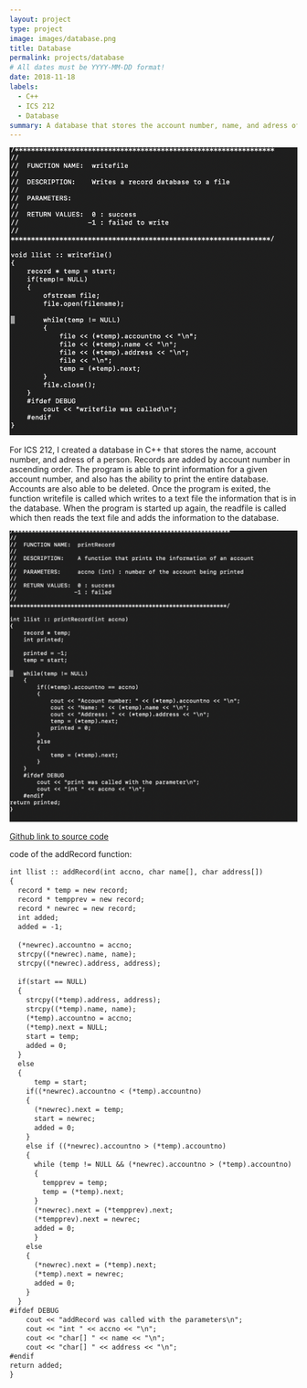 ```yaml
---
layout: project
type: project
image: images/database.png
title: Database
permalink: projects/database
# All dates must be YYYY-MM-DD format!
date: 2018-11-18
labels:
  - C++
  - ICS 212
  - Database
summary: A database that stores the account number, name, and adress of a person, created in ICS 212.
---
```


<img class="ui medium right floated rounded image" src="../images/writefile.png">

For ICS 212, I created a database in C++ that stores the name, account number, and adress of a person. Records are added by account number in ascending order. The program is able to print information for a given account number, and also has the ability to print the entire database. Accounts are also able to be deleted. Once the program is exited, the function writefile is called which writes to a text file the information that is in the database. When the program is started up again, the readfile is called which then reads the text file and adds the information to the database.

<div class="ui medium rounded images">
  <img class="ui image" src="../images/print.png">
</div>

[Github link to source code](https://github.com/trey-sumida/212-databaseExample)

code of the addRecord function:

    int llist :: addRecord(int accno, char name[], char address[])
    {
      record * temp = new record;
      record * tempprev = new record;
      record * newrec = new record;
      int added;
      added = -1;

      (*newrec).accountno = accno;
      strcpy((*newrec).name, name);
      strcpy((*newrec).address, address);

      if(start == NULL)
      {
       	strcpy((*temp).address, address);
        strcpy((*temp).name, name);
        (*temp).accountno = accno;
        (*temp).next = NULL;
        start = temp;
        added = 0;
      }
      else
      {
     	  temp = start;
        if((*newrec).accountno < (*temp).accountno)
        {
          (*newrec).next = temp;
          start = newrec;
          added = 0;
        }
        else if ((*newrec).accountno > (*temp).accountno)
        {
          while (temp != NULL && (*newrec).accountno > (*temp).accountno)
          {
            tempprev = temp;
            temp = (*temp).next;
          }
          (*newrec).next = (*tempprev).next;
          (*tempprev).next = newrec;
          added = 0;
     	  }
        else
        {
          (*newrec).next = (*temp).next;
          (*temp).next = newrec;
          added = 0;
        }
      }
    #ifdef DEBUG
     	cout << "addRecord was called with the parameters\n";
        cout << "int " << accno << "\n";
        cout << "char[] " << name << "\n";
        cout << "char[] " << address << "\n";
    #endif
    return added;
    }
    

